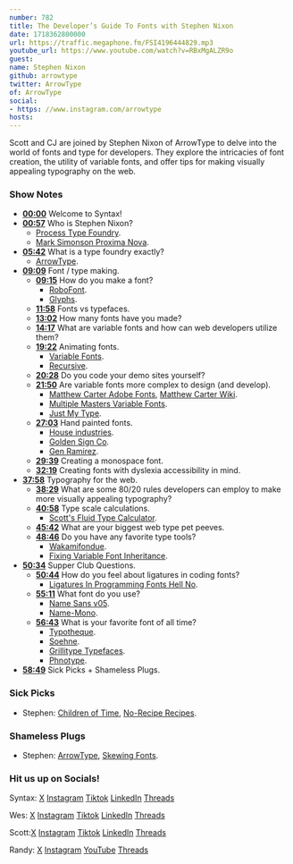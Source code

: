 ```yaml
---
number: 782
title: The Developer’s Guide To Fonts with Stephen Nixon
date: 1718362800000
url: https://traffic.megaphone.fm/FSI4196444829.mp3
youtube_url: https://www.youtube.com/watch?v=RBxMgALZR9o
guest: 
name: Stephen Nixon
github: arrowtype
twitter: ArrowType
of: ArrowType
social: 
- https: //www.instagram.com/arrowtype
hosts: 
---
```


Scott and CJ are joined by Stephen Nixon of ArrowType to delve into the world of fonts and type for developers. They explore the intricacies of font creation, the utility of variable fonts, and offer tips for making visually appealing typography on the web.

### Show Notes

* **[00:00](#t=00:00)** Welcome to Syntax!
* **[00:57](#t=00:57)** Who is Stephen Nixon?
  * [Process Type Foundry](https://processtypefoundry.com/).
  * [Mark Simonson Proxima Nova](https://www.marksimonson.com/fonts/view/proxima-nova).
* **[05:42](#t=05:42)** What is a type foundry exactly?
  * [ArrowType](https://www.arrowtype.com/).
* **[09:09](#t=09:09)** Font / type making.
  * **[09:15](#t=09:15)** How do you make a font?
    * [RoboFont](https://robofont.com/).
    * [Glyphs](https://glyphsapp.com/).
  * **[11:58](#t=11:58)** Fonts vs typefaces.
  * **[13:02](#t=13:02)** How many fonts have you made?
  * **[14:17](#t=14:17)** What are variable fonts and how can web developers utilize them?
  * **[19:22](#t=19:22)** Animating fonts.
    * [Variable Fonts](https://variablefonts.io/).
    * [Recursive](https://www.recursive.design/).
  * **[20:28](#t=20:28)** Do you code your demo sites yourself?
  * **[21:50](#t=21:50)** Are variable fonts more complex to design (and develop).
    * [Matthew Carter Adobe Fonts](https://fonts.adobe.com/designers/matthew-carter), [Matthew Carter Wiki](https://en.wikipedia.org/wiki/Matthew_Carter).
    * [Multiple Masters Variable Fonts](https://typedrawers.com/discussion/3292/working-with-multiple-masters).
    * [Just My Type](https://www.simongarfield.com/books/just-my-type/).
  * **[27:03](#t=27:03)** Hand painted fonts.
    * [House industries](https://housefonts.com/).
    * [Golden Sign Co](https://goldensignco.tumblr.com/everythingelse).
    * [Gen Ramirez](https://genramirez.com/).
  * **[29:39](#t=29:39)** Creating a monospace font.
  * **[32:19](#t=32:19)** Creating fonts with dyslexia accessibility in mind.
* **[37:58](#t=37:58)** Typography for the web.
  * **[38:29](#t=38:29)** What are some 80/20 rules developers can employ to make more visually appealing typography?
  * **[40:58](#t=40:58)** Type scale calculations.
    * [Scott's Fluid Type Calculator](https://fluid-type.tolin.ski/).
  * **[45:42](#t=45:42)** What are your biggest web type pet peeves.
  * **[48:46](#t=48:46)** Do you have any favorite type tools?
    * [Wakamifondue](https://wakamaifondue.com/).
    * [Fixing Variable Font Inheritance](https://pixelambacht.nl/2019/fixing-variable-font-inheritance/).
* **[50:34](#t=50:34)** Supper Club Questions.
  * **[50:44](#t=50:44)** How do you feel about ligatures in coding fonts?
    * [Ligatures In Programming Fonts Hell No](https://practicaltypography.com/ligatures-in-programming-fonts-hell-no.html).
  * **[55:11](#t=55:11)** What font do you use?
    * [Name Sans v05](https://blog.arrowtype.com/name-sans-v05/).
    * [Name-Mono](https://store.arrowtype.com/fonts/name-mono).
  * **[56:43](#t=56:43)** What is your favorite font of all time?
    * [Typotheque](https://www.typotheque.com/).
    - [Soehne](https://klim.co.nz/collections/soehne/).
    - [Grillitype Typefaces](https://www.grillitype.com/typefaces).
    - [Phnotype](https://ohnotype.co/).
* **[58:49](#t=58:49)** Sick Picks + Shameless Plugs.

### Sick Picks

- Stephen: [Children of Time](https://en.wikipedia.org/wiki/Children_of_Time_(novel)), [No-Recipe Recipes](https://www.amazon.com/York-Times-Cooking-No-Recipe-Recipes/dp/1984858475).

### Shameless Plugs

- Stephen: [ArrowType](https://www.arrowtype.com/), [Skewing Fonts](https://www.youtube.com/shorts/2o-XTyB_8uw).

### Hit us up on Socials!

Syntax: [X](https://twitter.com/syntaxfm) [Instagram](https://www.instagram.com/syntax_fm/) [Tiktok](https://www.tiktok.com/@syntaxfm) [LinkedIn](https://www.linkedin.com/company/96077407/admin/feed/posts/) [Threads](https://www.threads.net/@syntax_fm)

Wes: [X](https://twitter.com/wesbos) [Instagram](https://www.instagram.com/wesbos/) [Tiktok](https://www.tiktok.com/@wesbos) [LinkedIn](https://www.linkedin.com/in/wesbos/) [Threads](https://www.threads.net/@wesbos)

Scott:[X](https://twitter.com/stolinski) [Instagram](https://www.instagram.com/stolinski/) [Tiktok](https://www.tiktok.com/@stolinski) [LinkedIn](https://www.linkedin.com/in/stolinski/) [Threads](https://www.threads.net/@stolinski)

Randy: [X](https://twitter.com/randyrektor) [Instagram](https://www.instagram.com/randyrektor/) [YouTube](https://www.youtube.com/@randyrektor) [Threads](https://www.threads.net/@randyrektor)

